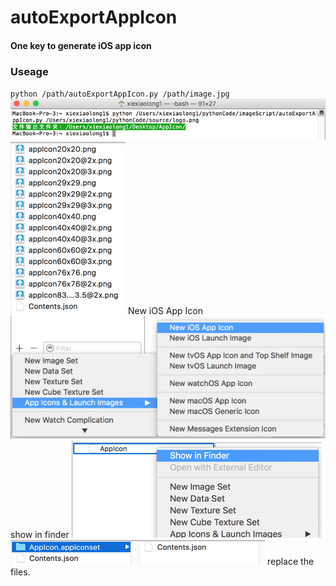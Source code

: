 # autoExportAppIcon

#### One key to generate iOS app icon

### Useage
`python /path/autoExportAppIcon.py /path/image.jpg`
![png](./source/source3.png)
![png](./source/source5.png)
New iOS App Icon
![png](./source/source2.png)
show in finder
![png](./source/source1.png)
![png](./source/source0.png)
replace the files.
